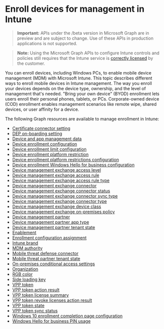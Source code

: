 # Enroll devices for management in Intune

> **Important:** APIs under the /beta version in Microsoft Graph are in preview and are subject to change. Use of these APIs in production applications is not supported.

> **Note:** Using the Microsoft Graph APIs to configure Intune controls and policies still requires that the Intune service is [correctly licensed](https://www.microsoft.com/en-us/cloud-platform/microsoft-intune-pricing) by the customer.

You can enroll devices, including Windows PCs, to enable mobile device management (MDM) with Microsoft Intune. This topic describes different ways to enroll mobile devices in Intune management. The way you enroll your devices depends on the device type, ownership, and the level of management that's needed. "Bring your own device" (BYOD) enrollment lets users enroll their personal phones, tablets, or PCs. Corporate-owned device (COD) enrollment enables management scenarios like remote wipe, shared devices, or user affinity for a device.

The following Graph resources are available to manage enrollment in Intune:

- [Certificate connector setting](intune_onboarding_certificateconnectorsetting.md)
- [DEP on-boarding setting](intune_onboarding_deponboardingsetting.md)
- [Device and app management data](intune_onboarding_deviceandappmanagementdata.md)
- [Device enrollment configuration](intune_onboarding_deviceenrollmentconfiguration.md)
- [Device enrollment limit configuration](intune_onboarding_deviceenrollmentlimitconfiguration.md)
- [Device enrollment platform restriction](intune_onboarding_deviceenrollmentplatformrestriction.md)
- [Device enrollment platform restrictions configuration](intune_onboarding_deviceenrollmentplatformrestrictionsconfiguration.md)
- [Device enrollment Windows Hello for business configuration](intune_onboarding_deviceenrollmentwindowshelloforbusinessconfiguration.md)
- [Device management exchange access level](intune_onboarding_devicemanagementexchangeaccesslevel.md)
- [Device management exchange access rule](intune_onboarding_devicemanagementexchangeaccessrule.md)
- [Device management exchange access rule type](intune_onboarding_devicemanagementexchangeaccessruletype.md)
- [Device management exchange connector](intune_onboarding_devicemanagementexchangeconnector.md)
- [Device management exchange connector status](intune_onboarding_devicemanagementexchangeconnectorstatus.md)
- [Device management exchange connector sync type](intune_onboarding_devicemanagementexchangeconnectorsynctype.md)
- [Device management exchange connector type](intune_onboarding_devicemanagementexchangeconnectortype.md)
- [Device management exchange device class](intune_onboarding_devicemanagementexchangedeviceclass.md)
- [Device management exchange on-premises policy](intune_onboarding_devicemanagementexchangeonpremisespolicy.md)
- [Device management partner](intune_onboarding_devicemanagementpartner.md)
- [Device management partner app type](intune_onboarding_devicemanagementpartnerapptype.md)
- [Device management partner tenant state](intune_onboarding_devicemanagementpartnertenantstate.md)
- [Enablement](intune_onboarding_enablement.md)
- [Enrollment configuration assignment](intune_onboarding_enrollmentconfigurationassignment.md)
- [Intune brand](intune_onboarding_intunebrand.md)
- [MDM authority](intune_onboarding_mdmauthority.md)
- [Mobile threat defense connector](intune_onboarding_mobilethreatdefenseconnector.md)
- [Mobile threat partner tenant state](intune_onboarding_mobilethreatpartnertenantstate.md)
- [On-premises conditional access settings](intune_onboarding_onpremisesconditionalaccesssettings.md)
- [Organization](intune_onboarding_organization.md)
- [RGB color](intune_onboarding_rgbcolor.md)
- [Side loading key](intune_onboarding_sideloadingkey.md)
- [VPP token](intune_onboarding_vpptoken.md)
- [VPP token action result](intune_onboarding_vpptokenactionresult.md)
- [VPP token license summary](intune_onboarding_vppTokenLicenseSummary.md)
- [VPP token revoke licenses action result](intune_onboarding_vpptokenrevokelicensesactionresult.md)
- [VPP token state](intune_onboarding_vpptokenstate.md)
- [VPP token sync status](intune_onboarding_vpptokensyncstatus.md)
- [Windows 10 enrollment completion page configuration](intune_onboarding_windows10enrollmentcompletionpageconfiguration.md)
- [Windows Hello for business PIN usage](intune_onboarding_windowshelloforbusinesspinusage.md)